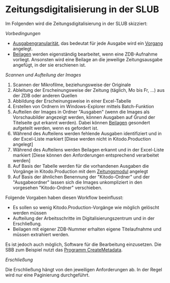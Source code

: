 # Zeitungsdigitalisierung in der SLUB

Im Folgenden wird die Zeitungsdigitalisierung in der SLUB skizziert: 

_Vorbedingungen_ 

* [Ausgabengranularität](../../Anwendungshinweise_und_Weiteres/Diskussionen-Anwendung--Zeitungsmodul.md#granularit%C3%A4t), das bedeutat für jede Ausgabe wird ein [Vorgang](../../../Using/Anwenderhandbuch/V_1.11/Vorgang.md) angelegt. 
* [Beilagen](../../Anwendungshinweise_und_Weiteres/Diskussionen-Anwendung--Zeitungsmodul.md#beilagen) werden eigenständig bearbeitet, wenn eine ZDB-Aufnahme vorliegt. Ansonsten wird eine Beilage an die jeweilige Zeitungsausgabe angefügt, in der sie erschienen ist. 

*Scannen und Aufteilung der Images*

1. Scannen der Mikrofilme, beziehungsweise der Originale 
2. Ableitung der Erscheinungsweise der Zeitung (täglich, Mo bis Fr, ...) aus der ZDB oder anderen Quellen 
3. Abbildung der Erscheinungsweise in einer Excel-Tabelle 
4. Erstellen von Ordnern im Windows-Explorer mittels Batch-Funktion
5. Aufteilen der Images in Ordner "Ausgaben" (wenn die Images als Vorschaubilder angezeigt werden, können Ausgaben auf Grund der Titelseite  gut erkannt werden). 
Dabei können [Beilagen](../../Anwendungshinweise_und_Weiteres/Diskussionen-Anwendung--Zeitungsmodul.md#beilagen) gesondert aufgeteilt werden, wenn es gefordert ist. 
6. Während des Aufteilens werden fehlende Ausgaben identifiziert und in der Excel-Liste markiert [Diese werden nicht in Kitodo.Production angelegt] 
7. Während des Aufteilens werden Beilagen erkannt und in der Excel-Liste markiert [Diese können den Anforderungen entsprechend verarbeitet werden] 
8. Auf Basis der Tabelle werden für die vorhandenen Ausgaben die Vorgänge in Kitodo.Production mit dem [Zeitungsmodul](../../../Using/Anwenderhandbuch/V_1.11/Neuen-Vorgang-anlegen-I-Zeitungen.md) angelegt 
9. Auf Basis der ähnlichen Benennung der "Kitodo-Ordner" und der "Ausgabeordner" lassen sich die Images unkompliziert in den vorgesehen "Kitodo-Ordner" verschieben. 

Folgende Vorgaben haben diesen Workflow beeinflusst: 

* Es sollen so wenig Kitodo.Production-Vorgänge wie möglich gelöscht werden müssen 
* Aufteilung der Arbeitsschritte im Digitalisierungszentrum und in der Erschließung.
* Beilagen mit eigener ZDB-Nummer erhalten eigene Titelaufnahme und müssen extrahiert werden. 

Es ist jedoch auch möglich, Software für die Bearbeitung einzusetzen. Die SBB zum Beispiel nutzt das [Programm CreateMetadata](../../Anwendungshinweise_und_Weiteres/Diskussionen-Anwendung--Zeitungsmodul.md#skizze-des-geplanten-ablaufs-in-der-sbb). 

*Erschließung* 

Die Erschließung hängt von den jeweiligen Anforderungen ab. In der Regel wird nur eine Paginierung durchgeführt. 





